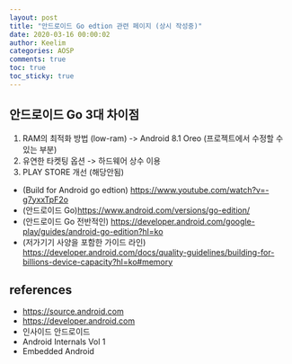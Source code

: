 ```yaml
---
layout: post
title: "안드로이드 Go edtion 관련 페이지 (상시 작성중)"
date: 2020-03-16 00:00:02
author: Keelim
categories: AOSP
comments: true
toc: true
toc_sticky: true
---
```


## 안드로이드 Go 3대 차이점

1. RAM의 최적화 방법 (low-ram) -> Android 8.1 Oreo (프로젝트에서 수정할 수 있는 부분)
2. 유연한 타켓팅 옵션 -> 하드웨어 상수 이용
3. PLAY STORE 개선 (해당안됨)

- (Build for Android go edtion) <https://www.youtube.com/watch?v=-g7yxxTpF2o>
- (안드로이드 Go)<https://www.android.com/versions/go-edition/>
- (안드로이드 Go 전반적인) <https://developer.android.com/google-play/guides/android-go-edition?hl=ko>
- (저가기기 사양을 포함한 가이드 라인) <https://developer.android.com/docs/quality-guidelines/building-for-billions-device-capacity?hl=ko#memory>



## references

- <https://source.android.com>
- <https://developer.android.com>
- 인사이드 안드로이드
- Android Internals Vol 1
- Embedded Android
